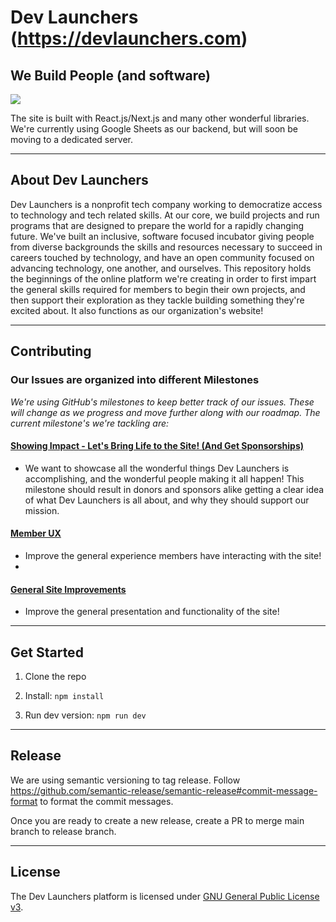 # Dev Launchers (https://devlaunchers.com)

## We Build People (and software)

[![](https://dev-launchers.github.io/platform__website/images/dev-launchers__site-screenshot.jpg)](https://devlaunchers.com/)

The site is built with React.js/Next.js and many other wonderful libraries. We're currently using Google Sheets as our backend, but will soon be moving to a dedicated server.

---

## About Dev Launchers

Dev Launchers is a nonprofit tech company working to democratize access to technology and tech related skills. At our core, we build projects and run programs that are designed to prepare the world for a rapidly changing future. We've built an inclusive, software focused incubator giving people from diverse backgrounds the skills and resources necessary to succeed in careers touched by technology, and have an open community focused on advancing technology, one another, and ourselves. This repository holds the beginnings of the online platform we're creating in order to first impart the general skills required for members to begin their own projects, and then support their exploration as they tackle building something they're excited about. It also functions as our organization's website! 

---

## Contributing

### Our Issues are organized into different Milestones

*We're using GitHub's milestones to keep better track of our issues. These will change as we progress and move further along with our roadmap. The current milestone's we're tackling are:*
    
#### [Showing Impact - Let's Bring Life to the Site! (And Get Sponsorships)](https://github.com/dev-launchers/platform__website/milestone/7)
 - We want to showcase all the wonderful things Dev Launchers is accomplishing, and the wonderful people making it all happen! This milestone should result in donors and sponsors alike getting a clear idea of what Dev Launchers is all about, and why they should support our mission.
    
#### [Member UX](https://github.com/dev-launchers/platform__website/milestone/9)
 - Improve the general experience members have interacting with the site!
 - 
#### [General Site Improvements](https://github.com/dev-launchers/platform__website/milestone/8)
 - Improve the general presentation and functionality of the site!
 
---
 
## Get Started

1. Clone the repo

2. Install: `npm install`

3. Run dev version: `npm run dev`

---

## Release

We are using semantic versioning to tag release. Follow https://github.com/semantic-release/semantic-release#commit-message-format
to format the commit messages.

Once you are ready to create a new release, create a PR to merge main branch to release branch.

---
 
## License

The Dev Launchers platform is licensed under [GNU General Public License v3](./LICENSE.md).
